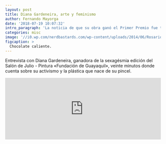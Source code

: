 ```yaml
---
layout: post
title: Diana Gardeneira, arte y feminismo
author: Fernando Mayorga
date: '2018-07-19 10:07:32'
intro_paragraph: 'La noticia de que su obra ganó el Primer Premio fue tendencia en las redes sociales.'
categories: misc
image: '//i0.wp.com/nerdbastards.com/wp-content/uploads/2014/06/Rosario-Dawson-5.jpg'
figcaption: >
  Chocolate caliente.
---
```

Entrevista con Diana Gardeneira, ganadora de la sexagésmia edición del Salón de Julio - Pintura &laquo;Fundación de Guayaquil&raquo;, veinte minutos donde cuenta sobre su  activismo y la plástica que nace de su pincel.

<div class="flexi-frame">
<iframe style="margin:0 0 2rem 0;" height="200px" width="100%" frameborder="no" scrolling="no" seamless src="https://player.simplecast.com/e144cabf-5000-4216-be88-c992185e9ba7?dark=true"></iframe>
</div>
